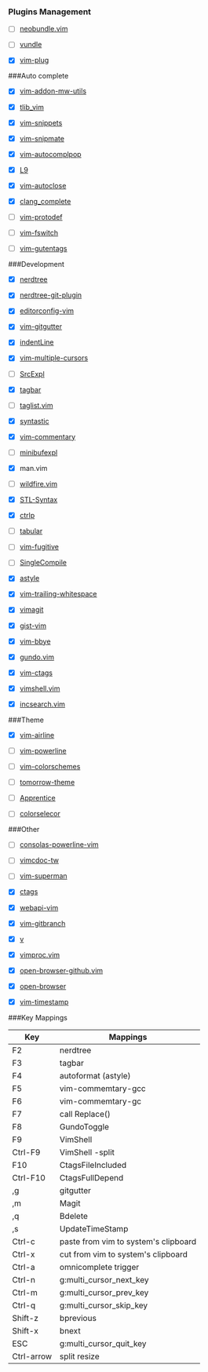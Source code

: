### Plugins Management
- [ ] [neobundle.vim](https://github.com/Shougo/neobundle.vim)
- [ ] [vundle](https://github.com/gmarik/Vundle.vim)
- [X] [vim-plug](https://github.com/junegunn/vim-plug)


###Auto complete
- [X] [vim-addon-mw-utils](https://github.com/MarcWeber/vim-addon-mw-utils)
- [X] [tlib_vim](https://github.com/tomtom/tlib_vim)
- [X] [vim-snippets](https://github.com/scps950707/vim-snippets)
- [X] [vim-snipmate](https://github.com/garbas/vim-snipmate)
- [X] [vim-autocomplpop](https://github.com/othree/vim-autocomplpop)
- [X] [L9](https://github.com/vim-scripts/L9)
- [X] [vim-autoclose](https://github.com/Townk/vim-autoclose)
- [X] [clang_complete](https://github.com/Rip-Rip/clang_complete)
- [ ] [vim-protodef](https://github.com/scps950707/vim-protodef)
- [ ] [vim-fswitch](https://github.com/derekwyatt/vim-fswitch)
- [ ] [vim-gutentags](https://github.com/ludovicchabant/vim-gutentags)


###Development
- [X] [nerdtree](https://github.com/scrooloose/nerdtree)
- [X] [nerdtree-git-plugin](https://github.com/Xuyuanp/nerdtree-git-plugin)
- [X] [editorconfig-vim](https://github.com/editorconfig/editorconfig-vim)
- [X] [vim-gitgutter](https://github.com/airblade/vim-gitgutter)
- [X] [indentLine](https://github.com/Yggdroot/indentLine)
- [X] [vim-multiple-cursors](https://github.com/terryma/vim-multiple-cursors)
- [ ] [SrcExpl](https://github.com/wesleyche/SrcExpl)
- [X] [tagbar](https://github.com/majutsushi/tagbar)
- [ ] [taglist.vim](https://github.com/vim-scripts/taglist.vim)
- [X] [syntastic](https://github.com/scrooloose/syntastic)
- [X] [vim-commentary](https://github.com/tpope/vim-commentary)
- [ ] [minibufexpl](https://github.com/fholgado/minibufexpl.vim)
- [X] man.vim
- [ ] [wildfire.vim](https://github.com/gcmt/wildfire.vim)
- [X] [STL-Syntax](https://github.com/Mizuchi/STL-Syntax)
- [X] [ctrlp](https://github.com/kien/ctrlp.vim)
- [ ] [tabular](https://github.com/godlygeek/tabular)
- [ ] [vim-fugitive](https://github.com/tpope/vim-fugitive)
- [ ] [SingleCompile](https://github.com/xuhdev/SingleCompile)
- [X] [astyle](http://astyle.sourceforge.net/)
- [X] [vim-trailing-whitespace](https://github.com/bronson/vim-trailing-whitespace)
- [X] [vimagit](https://github.com/jreybert/vimagit)
- [X] [gist-vim](https://github.com/mattn/gist-vim)
- [X] [vim-bbye](https://github.com/moll/vim-bbye)
- [X] [gundo.vim](https://github.com/sjl/gundo.vim)
- [X] [vim-ctags](https://github.com/scps950707/vim-ctags)
- [X] [vimshell.vim](https://github.com/Shougo/vimshell.vim)
- [X] [incsearch.vim](https://github.com/haya14busa/incsearch.vim)


###Theme
- [X] [vim-airline](https://github.com/bling/vim-airline)
- [ ] [vim-powerline](https://github.com/Lokaltog/vim-powerline)
- [ ] [vim-colorschemes](https://github.com/flazz/vim-colorschemes)
- [ ] [tomorrow-theme](https://github.com/chriskempson/tomorrow-theme)
- [ ] [Apprentice](https://github.com/romainl/Apprentice)
- [ ] [colorselecor](https://github.com/c9s/colorselector.vim)


###Other
- [ ] [consolas-powerline-vim](https://github.com/eugeii/consolas-powerline-vim)
- [ ] [vimcdoc-tw](https://github.com/chusiang/vimcdoc-tw)
- [ ] [vim-superman](https://github.com/jez/vim-superman)
- [X] [ctags](http://ctags.sourceforge.net/)
- [X] [webapi-vim](https://github.com/mattn/webapi-vim)
- [X] [vim-gitbranch](https://github.com/itchyny/vim-gitbranch)
- [X] [v](https://github.com/scps950707/v)
- [X] [vimproc.vim](https://github.com/Shougo/vimproc.vim)
- [X] [open-browser-github.vim](https://github.com/tyru/open-browser-github.vim)
- [X] [open-browser](https://github.com/tyru/open-browser.vim)
- [X] [vim-timestamp](https://github.com/scps950707/vim-timestamp)


###Key Mappings

|Key|Mappings|
|----------|----------|
|F2|nerdtree|
|F3|tagbar|
|F4|autoformat (astyle)|
|F5|vim-commemtary-gcc|
|F6|vim-commemtary-gc|
|F7|call Replace()|
|F8|GundoToggle|
|F9|VimShell|
|Ctrl-F9|VimShell -split|
|F10|CtagsFileIncluded|
|Ctrl-F10|CtagsFullDepend|
|,g|gitgutter|
|,m |Magit|
|,q|Bdelete|
|,s|UpdateTimeStamp|
|Ctrl-c|paste from vim to system's clipboard|
|Ctrl-x|cut from vim to system's clipboard
|Ctrl-a|omnicomplete trigger|
|Ctrl-n|g:multi_cursor_next_key|
|Ctrl-m|g:multi_cursor_prev_key|
|Ctrl-q|g:multi_cursor_skip_key|
|Shift-z|bprevious|
|Shift-x|bnext|
|ESC|g:multi_cursor_quit_key|
|Ctrl-arrow|split resize|
